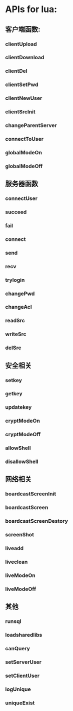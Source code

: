 # APIs for lua:
## 客户端函数:
### clientUpload  
### clientDownload  
### clientDel  
### clientSetPwd
### clientNewUser
### clientSrcInit
### changeParentServer  
### connectToUser
### globalModeOn
### globalModeOff
## 服务器函数
### connectUser
### succeed
### fail
### connect
### send
### recv
### trylogin
### changePwd
### changeAcl
### readSrc
### writeSrc
### delSrc
## 安全相关
### setkey
### getkey
### updatekey
### cryptModeOn
### cryptModeOff
### allowShell
### disallowShell
## 网络相关
### boardcastScreenInit
### boardcastScreen
### boardcastScreenDestory
### screenShot
### liveadd
### liveclean
### liveModeOn
### liveModeOff
## 其他
### runsql
### loadsharedlibs
### canQuery
### setServerUser
### setClientUser
### logUnique
### uniqueExist